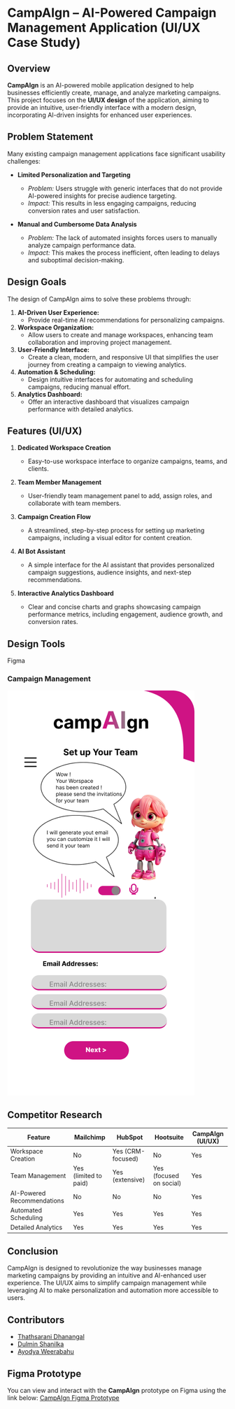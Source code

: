 # CampAIgn – AI-Powered Campaign Management Application (UI/UX Case Study)

## Overview
**CampAIgn** is an AI-powered mobile application designed to help businesses efficiently create, manage, and analyze marketing campaigns. This project focuses on the **UI/UX design** of the application, aiming to provide an intuitive, user-friendly interface with a modern design, incorporating AI-driven insights for enhanced user experiences.

## Problem Statement
Many existing campaign management applications face significant usability challenges:
- **Limited Personalization and Targeting**  
  - *Problem:* Users struggle with generic interfaces that do not provide AI-powered insights for precise audience targeting.
  - *Impact:* This results in less engaging campaigns, reducing conversion rates and user satisfaction.
  
- **Manual and Cumbersome Data Analysis**  
  - *Problem:* The lack of automated insights forces users to manually analyze campaign performance data.
  - *Impact:* This makes the process inefficient, often leading to delays and suboptimal decision-making.

## Design Goals
The design of CampAIgn aims to solve these problems through:
1. **AI-Driven User Experience:**  
   - Provide real-time AI recommendations for personalizing campaigns.
2. **Workspace Organization:**  
   - Allow users to create and manage workspaces, enhancing team collaboration and improving project management.
3. **User-Friendly Interface:**  
   - Create a clean, modern, and responsive UI that simplifies the user journey from creating a campaign to viewing analytics.
4. **Automation & Scheduling:**  
   - Design intuitive interfaces for automating and scheduling campaigns, reducing manual effort.
5. **Analytics Dashboard:**  
   - Offer an interactive dashboard that visualizes campaign performance with detailed analytics.

## Features (UI/UX)
1. **Dedicated Workspace Creation**  
   - Easy-to-use workspace interface to organize campaigns, teams, and clients.
   
2. **Team Member Management**  
   - User-friendly team management panel to add, assign roles, and collaborate with team members.

3. **Campaign Creation Flow**  
   - A streamlined, step-by-step process for setting up marketing campaigns, including a visual editor for content creation.

4. **AI Bot Assistant**  
   - A simple interface for the AI assistant that provides personalized campaign suggestions, audience insights, and next-step recommendations.

5. **Interactive Analytics Dashboard**  
   - Clear and concise charts and graphs showcasing campaign performance metrics, including engagement, audience growth, and conversion rates.

## Design Tools
 Figma

### Campaign Management
![Campaign Management](./UI/BOT-4.png)


## Competitor Research
| Feature                      | Mailchimp           | HubSpot            | Hootsuite          | CampAIgn (UI/UX) |
|------------------------------|---------------------|--------------------|--------------------|------------------|
| Workspace Creation            | No                  | Yes (CRM-focused)   | No                 | Yes              |
| Team Management               | Yes (limited to paid)| Yes (extensive)     | Yes (focused on social)| Yes              |
| AI-Powered Recommendations    | No                  | No                 | No                 | Yes              |
| Automated Scheduling          | Yes                 | Yes                | Yes                | Yes              |
| Detailed Analytics            | Yes                 | Yes                | Yes                | Yes              |

## Conclusion
CampAIgn is designed to revolutionize the way businesses manage marketing campaigns by providing an intuitive and AI-enhanced user experience. The UI/UX aims to simplify campaign management while leveraging AI to make personalization and automation more accessible to users.

## Contributors
- [Thathsarani Dhanangal](https://www.figma.com/@thathsarani)
- [Dulmin Shanilka](https://www.figma.com/@dulminshanilka)
- [Ayodya Weerabahu](https://figma.com/@ayodya2)



## Figma Prototype
You can view and interact with the **CampAIgn** prototype on Figma using the link below:
[CampAIgn Figma Prototype](https://www.figma.com/proto/bUBzIvLS2spyVv20lDGVzw/MOBILE-CMS--MAIN?page-id=0%3A1&node-id=1-42&viewport=426%2C243%2C0.21&t=mceL9QgXW2wFPLDx-1&scaling=scale-down&content-scaling=fixed)

